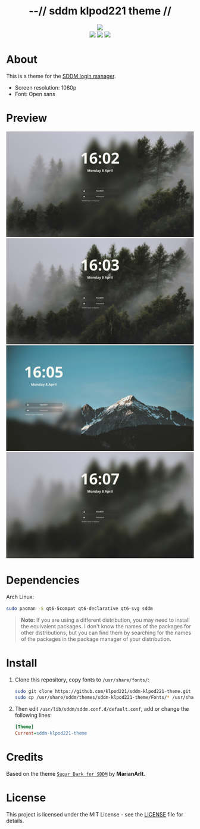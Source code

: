 <div align="center">
  <h1>--// sddm klpod221 theme //</h1>
  <img width="250" src="https://github.com/sddm.png">
  <br>
  <img src="https://img.shields.io/github/last-commit/klpod221/sddm-klpod221-theme?style=for-the-badge&color=ffb4a2&labelColor=201a19">
  <img src="https://img.shields.io/github/stars/klpod221/sddm-klpod221-theme?style=for-the-badge&color=e6c419&labelColor=1d1b16">
  <img src="https://img.shields.io/github/repo-size/klpod221/sddm-klpod221-theme?style=for-the-badge&color=a8c7ff&labelColor=1a1b1f">
</div>

# About

This is a theme for the [SDDM login manager](https://github.com/sddm/sddm).

- Screen resolution: 1080p
- Font: Open sans

# Preview

![Preview](./Previews/preview1.png)
![Preview](./Previews/preview2.png)
![Preview](./Previews/preview3.png)
![Preview](./Previews/preview4.png)

# Dependencies

Arch Linux:

```bash
sudo pacman -S qt6-5compat qt6-declarative qt6-svg sddm
```

> **Note:** If you are using a different distribution, you may need to install the equivalent packages. I don't know the names of the packages for other distributions, but you can find them by searching for the names of the packages in the package manager of your distribution.

# Install

1. Clone this repository, copy fonts to `/usr/share/fonts/`:

   ```sh
   sudo git clone https://github.com/klpod221/sddm-klpod221-theme.git /usr/share/sddm/themes/sddm-klpod221-theme
   sudo cp /usr/share/sddm/themes/sddm-klpod221-theme/Fonts/* /usr/share/fonts/
   ```

2. Then edit `/usr/lib/sddm/sddm.conf.d/default.conf`, add or change the following lines:

   ```ini
   [Theme]
   Current=sddm-klpod221-theme
   ```

# Credits

Based on the theme [`Sugar Dark for SDDM`](https://github.com/MarianArlt/sddm-sugar-dark) by **MarianArlt**.

# License

This project is licensed under the MIT License - see the [LICENSE](./LICENSE) file for details.

